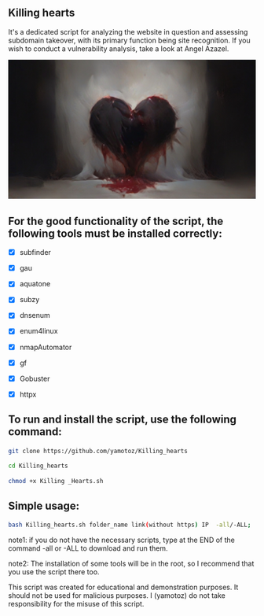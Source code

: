 ## Killing hearts
It's a dedicated script for analyzing the website in question and assessing subdomain takeover, with its primary function being site recognition. If you wish to conduct a vulnerability analysis, take a look at Angel Azazel.


<img src="src/heart.jpg">

## For the good functionality of the script, the following tools must be installed correctly:


- [x] subfinder
- [x] gau
- [x] aquatone
- [x] subzy
- [x] dnsenum
- [x] enum4linux
- [x] nmapAutomator
- [x] gf
- [x] Gobuster
- [x] httpx




 ## To run and install the script, use the following command:
```bash                          
git clone https://github.com/yamotoz/Killing_hearts
```
```bash
cd Killing_hearts
```
```bash
chmod +x Killing _Hearts.sh
```


## Simple usage:

```bash
bash Killing_hearts.sh folder_name link(without https) IP  -all/-ALL;
```



note1: if you do not have the necessary scripts, type at the END of the command -all or -ALL to download and run them.

note2: The installation of some tools will be in the root, so I recommend
that you use the script there too.



This script was created for educational and demonstration purposes. It should not be used for malicious purposes. I (yamotoz) do not take responsibility for the misuse of this script.